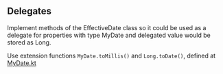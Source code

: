 ## Delegates

Implement methods of the EffectiveDate class so it could be used as a delegate for properties
with type MyDate and delegated value would be stored as Long.

Use extension functions `MyDate.toMillis()` and `Long.toDate()`, defined at
[MyDate.kt](/#/Kotlin%20Katas/Properties/Delegates%20how%20it%20works/MyDate.kt)